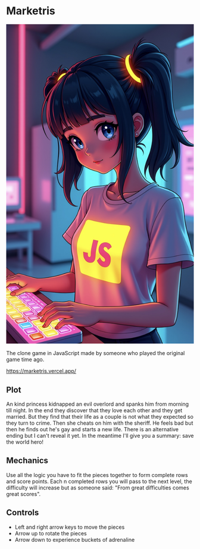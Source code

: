 # Marketris

![logo.jpg](assets/logo.jpg)

The clone game in JavaScript made by someone who played the original game time ago.

https://marketris.vercel.app/

## Plot

An kind princess kidnapped an evil overlord and spanks him from morning till night.
In the end they discover that they love each other and they get married.
But they find that their life as a couple is not what they expected so they turn to crime.
Then she cheats on him with the sheriff.
He feels bad but then he finds out he's gay and starts a new life.
There is an alternative ending but I can't reveal it yet.
In the meantime I'll give you a summary: save the world hero!

## Mechanics

Use all the logic you have to fit the pieces together to form complete rows and score points.
Each n completed rows you will pass to the next level, the difficulty will increase but as someone said: "From great difficulties comes great scores".

## Controls

- Left and right arrow keys to move the pieces
- Arrow up to rotate the pieces
- Arrow down to experience buckets of adrenaline